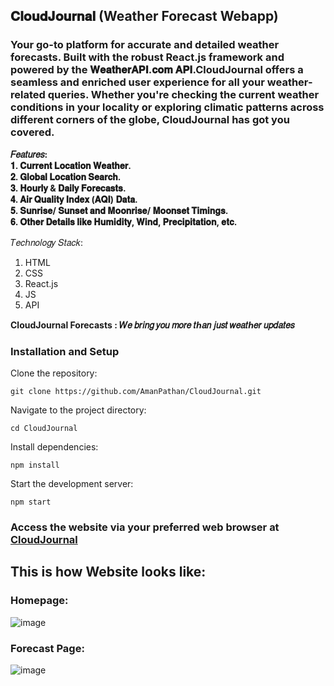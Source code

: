 ## 𝐂𝐥𝐨𝐮𝐝𝐉𝐨𝐮𝐫𝐧𝐚𝐥 (Weather Forecast Webapp)
### Your go-to platform for accurate and detailed weather forecasts. Built with the robust React.js framework and powered by the 𝐖𝐞𝐚𝐭𝐡𝐞𝐫𝐀𝐏𝐈.𝐜𝐨𝐦 𝐀𝐏𝐈.CloudJournal offers a seamless and enriched user experience for all your weather-related queries. Whether you're checking the current weather conditions in your locality or exploring climatic patterns across different corners of the globe, CloudJournal has got you covered.

**𝐹𝑒𝑎𝑡𝑢𝑟𝑒𝑠: <br/>
𝟏. 𝐂𝐮𝐫𝐫𝐞𝐧𝐭 𝐋𝐨𝐜𝐚𝐭𝐢𝐨𝐧 𝐖𝐞𝐚𝐭𝐡𝐞𝐫. <br/>
𝟐. 𝐆𝐥𝐨𝐛𝐚𝐥 𝐋𝐨𝐜𝐚𝐭𝐢𝐨𝐧 𝐒𝐞𝐚𝐫𝐜𝐡. <br/>
𝟑. 𝐇𝐨𝐮𝐫𝐥𝐲 & 𝐃𝐚𝐢𝐥𝐲 𝐅𝐨𝐫𝐞𝐜𝐚𝐬𝐭𝐬. <br/>
𝟒. 𝐀𝐢𝐫 𝐐𝐮𝐚𝐥𝐢𝐭𝐲 𝐈𝐧𝐝𝐞𝐱 (𝐀𝐐𝐈) 𝐃𝐚𝐭𝐚. <br/>
𝟓. 𝐒𝐮𝐧𝐫𝐢𝐬𝐞/ 𝐒𝐮𝐧𝐬𝐞𝐭 𝐚𝐧𝐝 𝐌𝐨𝐨𝐧𝐫𝐢𝐬𝐞/ 𝐌𝐨𝐨𝐧𝐬𝐞𝐭 𝐓𝐢𝐦𝐢𝐧𝐠𝐬. <br/>
𝟔. 𝐎𝐭𝐡𝐞𝐫 𝐃𝐞𝐭𝐚𝐢𝐥𝐬 𝐥𝐢𝐤𝐞 𝐇𝐮𝐦𝐢𝐝𝐢𝐭𝐲, 𝐖𝐢𝐧𝐝, 𝐏𝐫𝐞𝐜𝐢𝐩𝐢𝐭𝐚𝐭𝐢𝐨𝐧, 𝐞𝐭𝐜. <br/>**

𝑇𝑒𝑐ℎ𝑛𝑜𝑙𝑜𝑔𝑦 𝑆𝑡𝑎𝑐𝑘:
1. HTML
2. CSS
3. React.js
4. JS
5. API

**CloudJournal Forecasts : 𝑊𝑒 𝑏𝑟𝑖𝑛𝑔 𝑦𝑜𝑢 𝑚𝑜𝑟𝑒 𝑡ℎ𝑎𝑛 𝑗𝑢𝑠𝑡 𝑤𝑒𝑎𝑡ℎ𝑒𝑟 𝑢𝑝𝑑𝑎𝑡𝑒𝑠**
###

### Installation and Setup
Clone the repository:

`git clone https://github.com/AmanPathan/CloudJournal.git`

Navigate to the project directory:

`cd CloudJournal`

Install dependencies:

`npm install`

Start the development server:

`npm start`

### Access the website via your preferred web browser at [CloudJournal](https://cloudjournal.netlify.app/)

## This is how Website looks like:

### Homepage:
![image](https://github.com/AmanPathan/CloudJournal/assets/76259086/46cd7627-a96c-49ff-9349-af540c4a1167)

### Forecast Page:

![image](https://github.com/AmanPathan/CloudJournal/assets/76259086/7acc3073-741a-44bd-bf4e-6d065f9db3fb)
